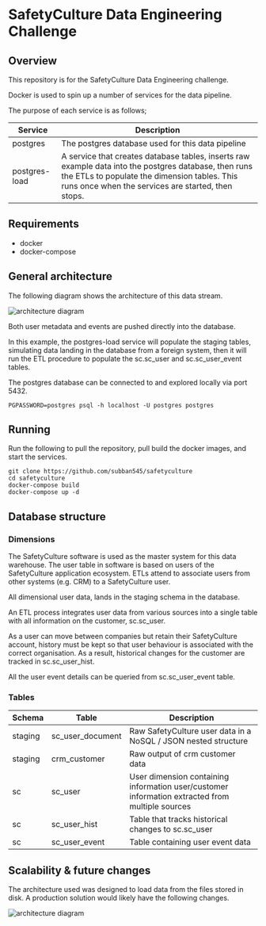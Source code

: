 # SafetyCulture Data Engineering Challenge

## Overview
This repository is for the SafetyCulture Data Engineering challenge.

Docker is used to spin up a number of services for the data pipeline.

The purpose of each service is as follows;

| Service  | Description |
| ------------- | ------------- |
| postgres  | The postgres database used for this data pipeline |
| postgres-load  | A service that creates database tables, inserts raw example data into the postgres database, then runs the ETLs to populate the dimension tables. This runs once when the services are started, then stops.  |

## Requirements

* docker
* docker-compose

## General architecture

The following diagram shows the architecture of this data stream.

![architecture diagram](https://github.com/subban545/safetyculture/master/current_pipeline.jpg "Data architecture")


Both user metadata and events are pushed directly into the database.

In this example, the postgres-load service will populate the staging tables, simulating data landing in the database from a foreign system, then it will run the ETL procedure to populate the sc.sc_user and sc.sc_user_event tables.

The postgres database can be connected to and explored locally via port 5432.

```
PGPASSWORD=postgres psql -h localhost -U postgres postgres
```

## Running

Run the following to pull the repository, pull build the docker images, and start the services.

```
git clone https://github.com/subban545/safetyculture
cd safetyculture
docker-compose build
docker-compose up -d
```

## Database structure

### Dimensions

The SafetyCulture software is used as the master system for this data warehouse. The user table in software is based on users of the SafetyCulture application ecosystem. ETLs attend to associate users from other systems (e.g. CRM) to a SafetyCulture user.

All dimensional user data, lands in the staging schema in the database.

An ETL process integrates user data from various sources into a single table with all information on the customer, sc.sc_user.

As a user can move between companies but retain their SafetyCulture account, history must be kept so that user behaviour is associated with the correct organisation. As a result, historical changes for the customer are tracked in sc.sc_user_hist.

All the user event details can be queried from sc.sc_user_event table.

### Tables

| Schema  | Table | Description |
| ------------- | ------------- | ------------- |
| staging  | sc_user_document | Raw SafetyCulture user data in a NoSQL / JSON nested structure |
| staging  | crm_customer | Raw output of crm customer data |
| sc  | sc_user | User dimension containing information user/customer information extracted from multiple sources |
| sc  | sc_user_hist | Table that tracks historical changes to sc.sc_user |
| sc  | sc_user_event | Table containing user event data |


## Scalability & future changes

The architecture used was designed to load data from the files stored in disk. A production solution would likely have the following changes.

![architecture diagram](https://github.com/subban545/safetyculture/master/production_pipeline.jpg "Data architecture")